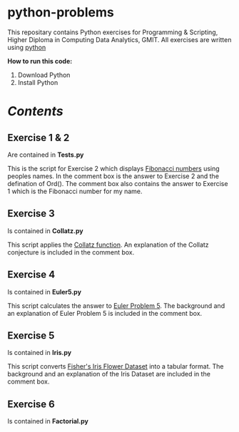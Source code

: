 # python-problems
This repositary contains Python exercises for Programming & Scripting, Higher Diploma in Computing Data Analytics, GMIT.
All exercises are written using [python](https://www.python.org/)

**How to run this code:**
1. Download Python
2. Install Python

# *Contents*

## Exercise 1 & 2
Are contained in **Tests.py**

This is the script for Exercise 2 which displays [Fibonacci numbers](https://en.wikipedia.org/wiki/Fibonacci_number) using peoples names.
In the comment box is the answer to Exercise 2 and the defination of Ord().
The comment box also contains the answer to Exercise 1 which is the Fibonacci number for my name.

## Exercise 3
Is contained in **Collatz.py**

This script applies the [Collatz function](https://en.wikipedia.org/wiki/Collatz_conjecture).  An explanation of the Collatz conjecture is included in the comment box.

## Exercise 4
Is contained in **Euler5.py**

This script calculates the answer to [Euler Problem 5](https://projecteuler.net/problem=5).  The background and an explanation of Euler Problem 5 is included in the comment box. 

## Exercise 5
Is contained in **Iris.py**

This script converts [Fisher's Iris Flower Dataset](https://en.wikipedia.org/wiki/Iris_flower_data_set) into a tabular format.  The background and an explanation of the Iris Dataset are included in the comment box.


## Exercise 6
Is contained in **Factorial.py**

